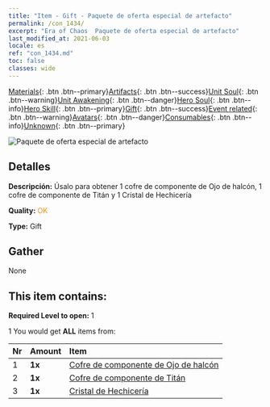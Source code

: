 ```yaml
---
title: "Item - Gift - Paquete de oferta especial de artefacto"
permalink: /con_1434/
excerpt: "Era of Chaos  Paquete de oferta especial de artefacto"
last_modified_at: 2021-06-03
locale: es
ref: "con_1434.md"
toc: false
classes: wide
---
```

 [Materials](/ItemsES/){: .btn .btn--primary}[Artifacts](/ItemsES/Artifacts/){: .btn .btn--success}[Unit Soul](/ItemsES/UnitSoul/){: .btn .btn--warning}[Unit Awakening](/ItemsES/UnitAwakening/){: .btn .btn--danger}[Hero Soul](/ItemsES/HeroSoul/){: .btn .btn--info}[Hero Skill](/ItemsES/HeroSkill/){: .btn .btn--primary}[Gift](/ItemsES/Gift/){: .btn .btn--success}[Event related](/ItemsES/Events/){: .btn .btn--warning}[Avatars](/ItemsES/Avatars/){: .btn .btn--danger}[Consumables](/ItemsES/Consumables/){: .btn .btn--info}[Unknown](/ItemsES/Unknown/){: .btn .btn--primary}

 ![Paquete de oferta especial de artefacto](/images/t/i_907048.png)

## Detalles
 **Descripción:** Úsalo para obtener 1 cofre de componente de Ojo de halcón, 1 cofre de componente de Titán y 1 Cristal de Hechicería

 **Quality:** <span style="color: #FF8C00">OK</span>

 **Type:** Gift

## Gather

  None

## This item contains:

 **Required Level to open:** 1

 1 You would get **ALL** items  from:

  | Nr | Amount |     Item    |
  |:---|:-------|:------------|
  | 1 |  **1x** | [Cofre de componente de Ojo de halcón](/ItemsES/con_1349/) |  | 
  | 2 |  **1x** | [Cofre de componente de Titán](/ItemsES/con_1343/) |  | 
  | 3 |  **1x** | [Cristal de Hechicería](/ItemsES/art_189/) |  | 
